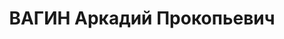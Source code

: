 ---
title: ВАГИН Аркадий Прокопьевич
description: 'Род. в 1900, Свердловская обл., Левинский р-н, с. Пискар, русский. Проживал:
  г. Челябинск. Трест "Главхлеб", директор

  Арестован 08.06.1937. Приговор: 28.12.1937 – ВМН. Расстрелян 28.12.1937'
---
